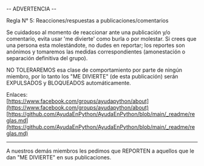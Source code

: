 -- ADVERTENCIA --

Regla N° 5: Reacciones/respuestas a publicaciones/comentarios

Se cuidadoso al momento de reaccionar ante una publicación y/o comentario,
evita usar 'me divierte' como burla o por molestar. Si crees que una persona
esta molestándote, no dudes en reportar; los reportes son anónimos y tomaremos
las medidas correspondientes (amonestación o separación definitiva del grupo).

NO TOLERAREMOS esa clase de comportamiento por parte de ningún miembro, por
lo tanto los "ME DIVIERTE" (de esta publicación) serán EXPULSADOS y BLOQUEADOS
automáticamente.

Enlaces: \
[https://www.facebook.com/groups/ayudapython/about](https://www.facebook.com/groups/ayudapython/about) \
[https://github.com/AyudaEnPython/AyudaEnPython/blob/main/_readme/reglas.md](https://github.com/AyudaEnPython/AyudaEnPython/blob/main/_readme/reglas.md)

---

A nuestros demás miembros les pedimos que REPORTEN a aquellos que le dan "ME
DIVIERTE" en sus publicaciones.
